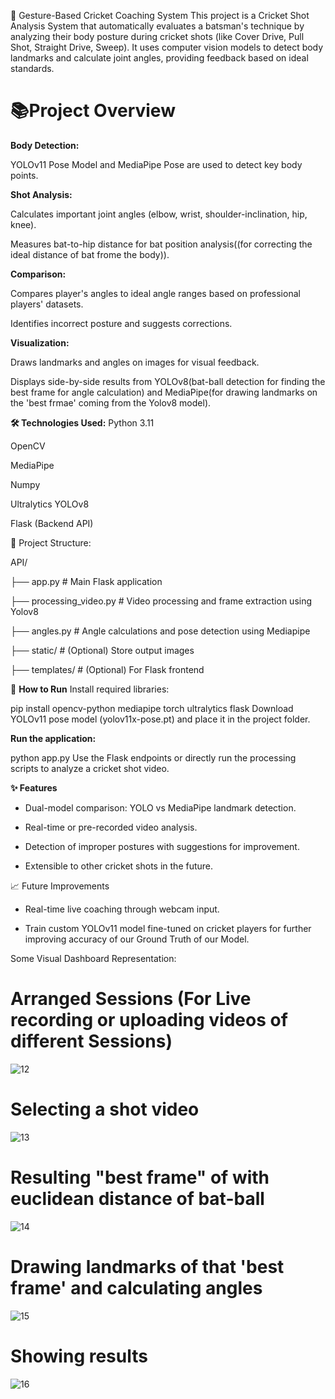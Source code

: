 🏏 Gesture-Based Cricket Coaching System
This project is a Cricket Shot Analysis System that automatically evaluates a batsman's technique by analyzing their body posture during cricket shots (like Cover Drive, Pull Shot, Straight Drive, Sweep).
It uses computer vision models to detect body landmarks and calculate joint angles, providing feedback based on ideal standards.

# 📚Project Overview

**Body Detection:**

YOLOv11 Pose Model and MediaPipe Pose are used to detect key body points.

**Shot Analysis:**

Calculates important joint angles (elbow, wrist, shoulder-inclination, hip, knee).

Measures bat-to-hip distance for bat position analysis((for correcting the ideal distance of bat frome the body)).

**Comparison:**

Compares player's angles to ideal angle ranges based on professional players' datasets.

Identifies incorrect posture and suggests corrections.

**Visualization:**

Draws landmarks and angles on images for visual feedback.

Displays side-by-side results from YOLOv8(bat-ball detection for finding the best frame for angle calculation) and MediaPipe(for drawing landmarks on the 'best frmae' coming from the Yolov8 model).

**🛠️ Technologies Used:**
Python 3.11

OpenCV

MediaPipe

Numpy

Ultralytics YOLOv8

Flask (Backend API)

📂 Project Structure:

API/

├── app.py                # Main Flask application

├── processing_video.py   # Video processing and frame extraction using Yolov8

├── angles.py             # Angle calculations and pose detection using Mediapipe

├── static/               # (Optional) Store output images

├── templates/            # (Optional) For Flask frontend



🚀 **How to Run**
Install required libraries:

pip install opencv-python mediapipe torch ultralytics flask
Download YOLOv11 pose model (yolov11x-pose.pt) and place it in the project folder.

**Run the application:**

python app.py
Use the Flask endpoints or directly run the processing scripts to analyze a cricket shot video.

**✨ Features**
- Dual-model comparison: YOLO vs MediaPipe landmark detection.

- Real-time or pre-recorded video analysis.

- Detection of improper postures with suggestions for improvement.

- Extensible to other cricket shots in the future.

📈 Future Improvements
- Real-time live coaching through webcam input.

- Train custom YOLOv11 model fine-tuned on cricket players for further improving accuracy of our Ground Truth of our Model.

Some Visual Dashboard Representation: 

# Arranged Sessions (For Live recording or uploading videos of different Sessions)
![12](https://github.com/user-attachments/assets/ed0ce033-f794-4461-8068-95178abf703e)  

# Selecting a shot video
![13](https://github.com/user-attachments/assets/25824917-b12c-4dc2-bd58-35917ee0c9d3)  

 # Resulting "best frame" of with euclidean distance of bat-ball
![14](https://github.com/user-attachments/assets/f1b1837e-bf7c-4d6f-99a6-e5c758d9a7ad) 

# Drawing landmarks of that 'best frame' and calculating angles
![15](https://github.com/user-attachments/assets/d08b27eb-279f-4015-8174-08d355a5736d)  

# Showing results
![16](https://github.com/user-attachments/assets/039fb0eb-58bb-4729-9e4a-335f60069a52)  

